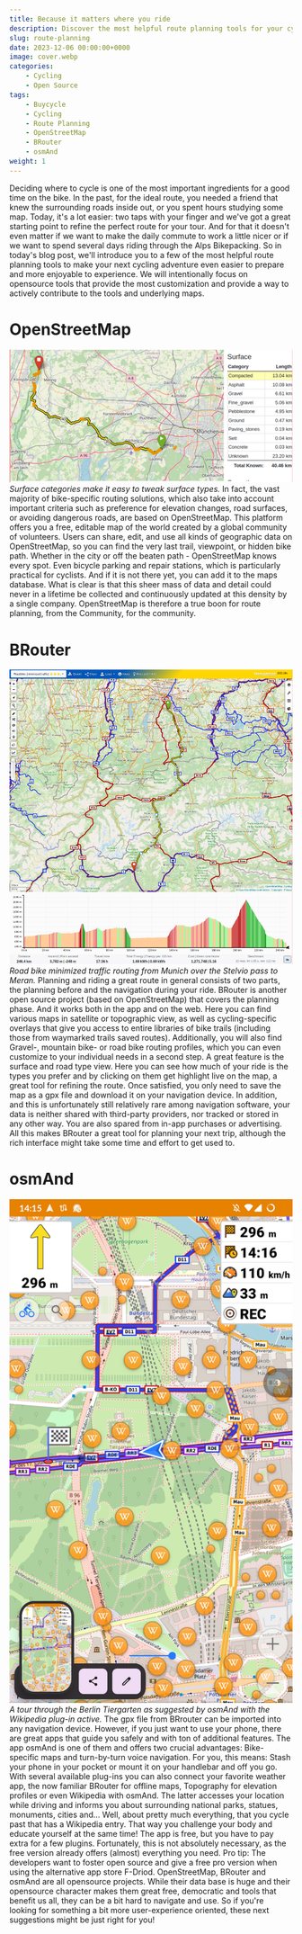 ```yaml
---
title: Because it matters where you ride
description: Discover the most helpful route planning tools for your cycling adventures.
slug: route-planning
date: 2023-12-06 00:00:00+0000
image: cover.webp
categories:
    - Cycling
    - Open Source
tags:
    - Buycycle
    - Cycling
    - Route Planning
    - OpenStreetMap
    - BRouter
    - osmAnd
weight: 1
---
```

Deciding where to cycle is one of the most important ingredients for a good time on the bike. In the past, for the ideal route, you needed a friend that knew the surrounding roads inside out, or you spent hours studying some map. Today, it's a lot easier: two taps with your finger and we've got a great starting point to refine the perfect route for your tour.
And for that it doesn't even matter if we want to make the daily commute to work a little nicer or if we want to spend several days riding through the Alps Bikepacking. So in today's blog post, we'll introduce you to a few of the most helpful route planning tools to make your next cycling adventure even easier to prepare and more enjoyable to experience.
We will intentionally focus on opensource tools that provide the most customization and provide a way to actively contribute to the tools and underlying maps.
# OpenStreetMap
![OpenStreetMap Example](image1.png)
*Surface categories make it easy to tweak surface types.*
In fact, the vast majority of bike-specific routing solutions, which also take into account important criteria such as preference for elevation changes, road surfaces, or avoiding dangerous roads, are based on OpenStreetMap.
This platform offers you a free, editable map of the world created by a global community of volunteers. Users can share, edit, and use all kinds of geographic data on OpenStreetMap, so you can find the very last trail, viewpoint, or hidden bike path. Whether in the city or off the beaten path - OpenStreetMap knows every spot. Even bicycle parking and repair stations, which is particularly practical for cyclists. And if it is not there yet, you can add it to the maps database.
What is clear is that this sheer mass of data and detail could never in a lifetime be collected and continuously updated at this density by a single company. OpenStreetMap is therefore a true boon for route planning, from the Community, for the community.
# BRouter
![BRouter Interface](image2.png)
*Road bike minimized traffic routing from Munich over the Stelvio pass to Meran.*
Planning and riding a great route in general consists of two parts, the planning before and the navigation during your ride.
BRouter is another open source project (based on OpenStreetMap) that covers the planning phase. And it works both in the app and on the web.
Here you can find various maps in satellite or topographic view, as well as cycling-specific overlays that give you access to entire libraries of bike trails (including those from waymarked trails saved routes). Additionally, you will also find Gravel-, mountain bike- or road bike routing profiles, which you can even customize to your individual needs in a second step. A great feature is the surface and road type view. Here you can see how much of your ride is the types you prefer and by clicking on them get highlight live on the map, a great tool for refining the route. Once satisfied, you only need to save the map as a gpx file and download it on your navigation device.
In addition, and this is unfortunately still relatively rare among navigation software, your data is neither shared with third-party providers, nor tracked or stored in any other way. You are also spared from in-app purchases or advertising.
All this makes BRouter a great tool for planning your next trip, although the rich interface might take some time and effort to get used to.
# osmAnd
![osmAnd App](image3.png)
*A tour through the Berlin Tiergarten as suggested by osmAnd with the Wikipedia plug-in active.*
The gpx file from BRrouter can be imported into any navigation device. However, if you just want to use your phone, there are great apps that guide you safely and with ton of additional features. The app osmAnd is one of them and offers two crucial advantages: Bike-specific maps and turn-by-turn voice navigation. For you, this means: Stash your phone in your pocket or mount it on your handlebar and off you go.
With several available plug-ins you can also connect your favorite weather app, the now familiar BRouter for offline maps, Topography for elevation profiles or even Wikipedia with osmAnd. The latter accesses your location while driving and informs you about surrounding national parks, statues, monuments, cities and... Well, about pretty much everything, that you cycle past that has a Wikipedia entry. That way you challenge your body and educate yourself at the same time!
The app is free, but you have to pay extra for a few plugins. Fortunately, this is not absolutely necessary, as the free version already offers (almost) everything you need. Pro tip: The developers want to foster open source and give a free pro version when using the alternative app store F-Driod.
OpenStreetMap, BRouter and osmAnd are all opensource projects. While their data base is huge and their opensource character makes them great free, democratic and tools that benefit us all, they can be a bit hard to navigate and use. So if you're looking for something a bit more user-experience oriented, these next suggestions might be just right for you!


